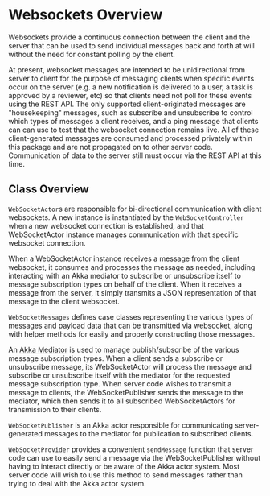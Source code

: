# Websockets Overview

Websockets provide a continuous connection between the client and the server
that can be used to send individual messages back and forth at will without the
need for constant polling by the client.

At present, websocket messages are intended to be unidirectional from server to
client for the purpose of messaging clients when specific events occur on the
server (e.g. a new notification is delivered to a user, a task is approved by a
reviewer, etc) so that clients need not poll for these events using the REST
API.  The only supported client-originated messages are "housekeeping"
messages, such as subscribe and unsubscribe to control which types of messages
a client receives, and a ping message that clients can can use to test that the
websocket connection remains live. All of these client-generated messages are
consumed and processed privately within this package and are not propagated on
to other server code.  Communication of data to the server still must occur via
the REST API at this time.


## Class Overview

`WebSocketActor`s are responsible for bi-directional communication with client
websockets. A new instance is instantiated by the `WebSocketController` when a
new websocket connection is established, and that WebSocketActor instance
manages communication with that specific websocket connection.

When a WebSocketActor instance receives a message from the client websocket, it
consumes and processes the message as needed, including interacting with an
Akka mediator to subscribe or unsubscribe itself to message subscription types
on behalf of the client. When it receives a message from the server, it simply
transmits a JSON representation of that message to the client websocket.

`WebSocketMessages` defines case classes representing the various types of
messages and payload data that can be transmitted via websocket, along with
helper methods for easily and properly constructing those messages.

An [Akka Mediator](https://doc.akka.io/docs/akka/current/distributed-pub-sub.html)
is used to manage publish/subscribe of the various message subscription types.
When a client sends a subscribe or unsubscribe message, its WebSocketActor will
process the message and subscribe or unsubscribe itself with the mediator for
the requested message subscription type. When server code wishes to transmit a
message to clients, the WebSocketPublisher sends the message to the mediator,
which then sends it to all subscribed WebSocketActors for transmission to their
clients.

`WebSocketPublisher` is an Akka actor responsible for communicating
server-generated messages to the mediator for publication to subscribed
clients.

`WebSocketProvider` provides a convenient `sendMessage` function that server
code can use to easily send a message via the WebSocketPublisher without having
to interact directly or be aware of the Akka actor system. Most server code
will wish to use this method to send messages rather than trying to deal with
the Akka actor system.
